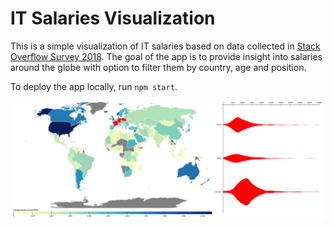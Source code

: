 # IT Salaries Visualization

This is a simple visualization of IT salaries based on data collected in [Stack Overflow Survey 2018](https://www.kaggle.com/datasets/stackoverflow/stack-overflow-2018-developer-survey). The goal of the app is to provide insight into salaries around the globe with option to filter them by country, age and position.

To deploy the app locally, run `npm start`.

![IT Salaries Visualization](docs/it-salaries-visualization.png)
